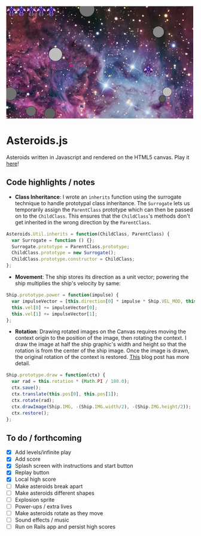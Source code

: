 ![asteroids](asteroids.png)

# Asteroids.js
Asteroids written in Javascript and rendered on the HTML5 canvas.  Play it [here](http://ndevvy.github.io/asteroids)!

## Code highlights / notes
* **Class Inheritance**: I wrote an `inherits` function using the surrogate technique to handle prototypal class inheritance. The `Surrogate` lets us temporarily assign the `ParentClass` prototype which can then be passed on to the `ChildClass`. This ensures that the `ChildClass`'s methods don't get inherited in the wrong direction by the `ParentClass`.

````javascript
Asteroids.Util.inherits = function(ChildClass, ParentClass) {
  var Surrogate = function () {};
  Surrogate.prototype = ParentClass.prototype;
  ChildClass.prototype = new Surrogate();
  ChildClass.prototype.constructor = ChildClass;
};
````

* **Movement**: The ship stores its direction as a unit vector; powering the ship multiplies the ship's velocity by same:

````javascript
Ship.prototype.power = function(impulse) {
  var impulseVector = [this.direction[0] * impulse * Ship.VEL_MOD, this.direction[1] * impulse * Ship.VEL_MOD];
  this.vel[0] += impulseVector[0];
  this.vel[1] += impulseVector[1];
};
````

* **Rotation**:  Drawing rotated images on the Canvas requires moving the context origin to the position of the image, then rotating the context.  I draw the image at half the ship graphic's width and height so that the rotation is from the center of the ship image.  Once the image is drawn, the original rotation of the context is restored. [This](http://creativejs.com/2012/01/day-10-drawing-rotated-images-into-canvas/) blog post has more detail.

````javascript
Ship.prototype.draw = function(ctx) {
  var rad = this.rotation * (Math.PI / 180.0);
  ctx.save();
  ctx.translate(this.pos[0], this.pos[1]);
  ctx.rotate(rad);
  ctx.drawImage(Ship.IMG, -(Ship.IMG.width/2), -(Ship.IMG.height/2));
  ctx.restore();
};
````

## To do / forthcoming
- [x] Add levels/infinite play
- [x] Add score
- [x] Splash screen with instructions and start button
- [x] Replay button
- [x] Local high score
- [ ] Make asteroids break apart
- [ ] Make asteroids different shapes
- [ ] Explosion sprite
- [ ] Power-ups / extra lives
- [ ] Make asteroids rotate as they move
- [ ] Sound effects / music
- [ ] Run on Rails app and persist high scores
